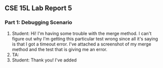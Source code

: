 ## CSE 15L Lab Report 5
### Part 1: Debugging Scenario
1. Student: Hi! I'm having some trouble with the merge method. I can't figure out why I'm getting this particular test wrong since all it's saying is that I got a timeout error. I've attached a screenshot of my merge method and the test that is giving me an error. 
2. TA:
3. Student: Thank you! I've added 
